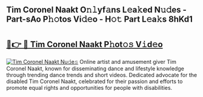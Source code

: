 ## Tim Coronel Naakt O𝚗𝚕yf𝚊ns L𝚎a𝚔ed N𝚞𝚍es - Part-sAo P𝚑𝚘tos Vi𝚍𝚎o - H𝚘𝚝 Part L𝚎a𝚔s 8hKd1

# <h2><a href="http://kf2zho4.oniu.top/?m=Tim+Coronel+Naakt">🔗👉 🔴 Tim Coronel Naakt P𝚑ot𝚘𝚜 V𝚒d𝚎o</a></h2>

[![Tim Coronel Naakt Nu𝚍e𝚜](https://i.imgur.com/0qMVB7G.gif)](http://kf2zho4.oniu.top/?m=Tim+Coronel+Naakt)
Online artist and amusement giver Tim Coronel Naakt, known for disseminating dance and lifestyle knowledge through trending dance trends and short videos. Dedicated advocate for the disabled Tim Coronel Naakt, celebrated for their passion and efforts to promote equal rights and opportunities for people with disabilities.  
